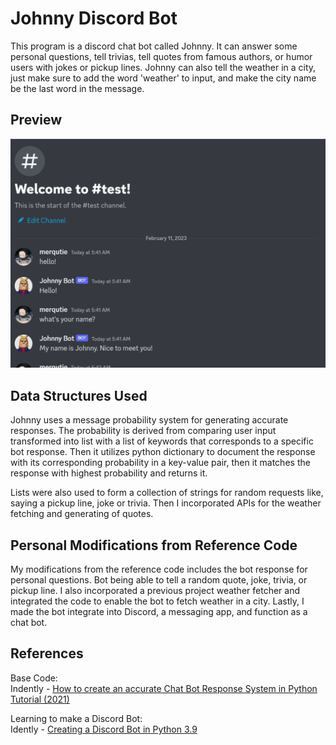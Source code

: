 # Johnny Discord Bot
This program is a discord chat bot called Johnny. It can answer some personal questions, tell trivias, tell quotes from famous authors, or humor users with jokes or pickup lines. Johnny can also tell the weather in a city, just make sure to add the word 'weather' to input, and make the city name be the last word in the message. 

## Preview
<img src="./botpreview.gif">

## Data Structures Used
Johnny uses a message probability system for generating accurate responses. The probability is derived from comparing user input transformed into list with a list of keywords that corresponds to a specific bot response. Then it utilizes python dictionary to document the response with its corresponding probability in a key-value pair, then it matches the response with highest probability and returns it.</br>

Lists were also used to form a collection of strings for random requests like, saying a pickup line, joke or trivia. Then I incorporated APIs for the weather fetching and generating of quotes.

## Personal Modifications from Reference Code
My modifications from the reference code includes the bot response for personal questions. Bot being able to tell a random quote, joke, trivia, or pickup line. I also incorporated a previous project weather fetcher and integrated the code to enable the bot to fetch weather in a city. Lastly, I made the bot integrate into Discord, a messaging app, and function as a chat bot. 

## References
Base Code: </br>
Indently - [How to create an accurate Chat Bot Response System in Python Tutorial (2021)](https://www.youtube.com/watch?v=Ea9jgBjQxEs&ab_channel=Indently)
</br>

Learning to make a Discord Bot: </br>
Idently - [Creating a Discord Bot in Python 3.9 ](https://www.youtube.com/watch?v=fU-kWx-OYvE&ab_channel=Indently)
</br>
